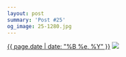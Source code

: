 ```yaml
---
layout: post
summary: 'Post #25'
og_image: 25-1280.jpg
---
```


<p>
  <time><a href="/25">{{ page.date | date: "%B %e, %Y" }}</a></time>
  <a href="/25"><img src="{{ site.assets_url }}/25-640.jpg" srcset="{{ site.assets_url }}/25-1280.jpg 1280w, {{ site.assets_url }}/25-960.jpg 960w, {{ site.assets_url }}/25-640.jpg 640w, {{ site.assets_url }}/25-320.jpg 320w" sizes="(min-width: 700px) 50vw, calc(100vw - 2rem)" /></a>
</p>
